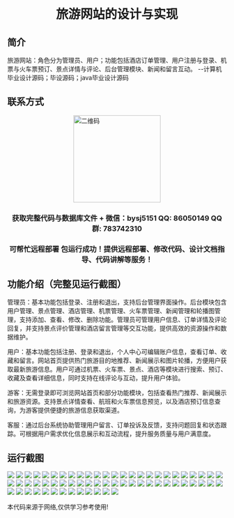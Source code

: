 <p><h1 align="center">旅游网站的设计与实现</h1></p>

## 简介
旅游网站：角色分为管理员、用户；功能包括酒店订单管理、用户注册与登录、机票与火车票预订、景点详情与评论、后台管理模块、新闻和留言互动。    --计算机毕业设计源码；毕设源码；java毕业设计源码


## 联系方式
<img src="https://bs-1329754181.cos.ap-shanghai.myqcloud.com/wx.jpg" alt="二维码" style="display: block; margin: 0 auto;" width="200px">
<p><h3 align="center">获取完整代码与数据库文件 + 微信：bysj5151 QQ: 86050149 QQ群: 783742310</h3></p>
<p><h3 align="center">可帮忙远程部署 包运行成功！提供远程部署、修改代码、设计文档指导、代码讲解等服务！</h3></p>

## 功能介绍（完整见运行截图）
管理员：基本功能包括登录、注册和退出，支持后台管理界面操作。后台模块包含用户管理、景点管理、酒店管理、机票管理、火车票管理、新闻管理和轮播图管理，支持添加、查看、修改、删除功能。管理员可管理用户信息、订单详情及评论回复，并支持景点评价管理和酒店留言管理等交互功能，提供高效的资源操作和数据维护。

用户：基本功能包括注册、登录和退出，个人中心可编辑账户信息，查看订单、收藏和留言。网站首页提供热门旅游目的地推荐、新闻展示和图片轮播，方便用户获取最新旅游信息。用户可通过机票、火车票、景点、酒店等模块进行搜索、预订、收藏及查看详细信息，同时支持在线评论与互动，提升用户体验。

游客：无需登录即可浏览网站首页和部分功能模块，包括查看热门推荐、新闻展示和旅游资源。支持景点详情查看、航班和火车票信息预览，以及酒店预订信息查询，为游客提供便捷的旅游信息获取渠道。

客服：通过后台系统协助管理用户留言、订单投诉及反馈，支持问题回复和状态跟踪。可根据用户需求优化信息展示和互动流程，提升服务质量与用户满意度。


## 运行截图
![](https://bs-1329754181.cos.ap-shanghai.myqcloud.com/ssm/TravelWebsite/img/001.jpg)
![](https://bs-1329754181.cos.ap-shanghai.myqcloud.com/ssm/TravelWebsite/img/002.jpg)
![](https://bs-1329754181.cos.ap-shanghai.myqcloud.com/ssm/TravelWebsite/img/003.jpg)
![](https://bs-1329754181.cos.ap-shanghai.myqcloud.com/ssm/TravelWebsite/img/004.jpg)
![](https://bs-1329754181.cos.ap-shanghai.myqcloud.com/ssm/TravelWebsite/img/005.jpg)
![](https://bs-1329754181.cos.ap-shanghai.myqcloud.com/ssm/TravelWebsite/img/006.jpg)
![](https://bs-1329754181.cos.ap-shanghai.myqcloud.com/ssm/TravelWebsite/img/007.jpg)
![](https://bs-1329754181.cos.ap-shanghai.myqcloud.com/ssm/TravelWebsite/img/008.jpg)
![](https://bs-1329754181.cos.ap-shanghai.myqcloud.com/ssm/TravelWebsite/img/009.jpg)
![](https://bs-1329754181.cos.ap-shanghai.myqcloud.com/ssm/TravelWebsite/img/010.jpg)
![](https://bs-1329754181.cos.ap-shanghai.myqcloud.com/ssm/TravelWebsite/img/011.jpg)
![](https://bs-1329754181.cos.ap-shanghai.myqcloud.com/ssm/TravelWebsite/img/012.jpg)
![](https://bs-1329754181.cos.ap-shanghai.myqcloud.com/ssm/TravelWebsite/img/013.jpg)
![](https://bs-1329754181.cos.ap-shanghai.myqcloud.com/ssm/TravelWebsite/img/014.jpg)
![](https://bs-1329754181.cos.ap-shanghai.myqcloud.com/ssm/TravelWebsite/img/015.jpg)
![](https://bs-1329754181.cos.ap-shanghai.myqcloud.com/ssm/TravelWebsite/img/016.jpg)
![](https://bs-1329754181.cos.ap-shanghai.myqcloud.com/ssm/TravelWebsite/img/017.jpg)
![](https://bs-1329754181.cos.ap-shanghai.myqcloud.com/ssm/TravelWebsite/img/018.jpg)
![](https://bs-1329754181.cos.ap-shanghai.myqcloud.com/ssm/TravelWebsite/img/019.jpg)
![](https://bs-1329754181.cos.ap-shanghai.myqcloud.com/ssm/TravelWebsite/img/020.jpg)
![](https://bs-1329754181.cos.ap-shanghai.myqcloud.com/ssm/TravelWebsite/img/021.jpg)
![](https://bs-1329754181.cos.ap-shanghai.myqcloud.com/ssm/TravelWebsite/img/022.jpg)
![](https://bs-1329754181.cos.ap-shanghai.myqcloud.com/ssm/TravelWebsite/img/023.jpg)
![](https://bs-1329754181.cos.ap-shanghai.myqcloud.com/ssm/TravelWebsite/img/024.jpg)
![](https://bs-1329754181.cos.ap-shanghai.myqcloud.com/ssm/TravelWebsite/img/025.jpg)
![](https://bs-1329754181.cos.ap-shanghai.myqcloud.com/ssm/TravelWebsite/img/026.jpg)
![](https://bs-1329754181.cos.ap-shanghai.myqcloud.com/ssm/TravelWebsite/img/027.jpg)
![](https://bs-1329754181.cos.ap-shanghai.myqcloud.com/ssm/TravelWebsite/img/028.jpg)
![](https://bs-1329754181.cos.ap-shanghai.myqcloud.com/ssm/TravelWebsite/img/029.jpg)
![](https://bs-1329754181.cos.ap-shanghai.myqcloud.com/ssm/TravelWebsite/img/030.jpg)
![](https://bs-1329754181.cos.ap-shanghai.myqcloud.com/ssm/TravelWebsite/img/031.jpg)
![](https://bs-1329754181.cos.ap-shanghai.myqcloud.com/ssm/TravelWebsite/img/032.jpg)
![](https://bs-1329754181.cos.ap-shanghai.myqcloud.com/ssm/TravelWebsite/img/033.jpg)
![](https://bs-1329754181.cos.ap-shanghai.myqcloud.com/ssm/TravelWebsite/img/034.jpg)
![](https://bs-1329754181.cos.ap-shanghai.myqcloud.com/ssm/TravelWebsite/img/035.jpg)
![](https://bs-1329754181.cos.ap-shanghai.myqcloud.com/ssm/TravelWebsite/img/036.jpg)
![](https://bs-1329754181.cos.ap-shanghai.myqcloud.com/ssm/TravelWebsite/img/037.jpg)
![](https://bs-1329754181.cos.ap-shanghai.myqcloud.com/ssm/TravelWebsite/img/038.jpg)
![](https://bs-1329754181.cos.ap-shanghai.myqcloud.com/ssm/TravelWebsite/img/039.jpg)
![](https://bs-1329754181.cos.ap-shanghai.myqcloud.com/ssm/TravelWebsite/img/040.jpg)
![](https://bs-1329754181.cos.ap-shanghai.myqcloud.com/ssm/TravelWebsite/img/041.jpg)
![](https://bs-1329754181.cos.ap-shanghai.myqcloud.com/ssm/TravelWebsite/img/042.jpg)
![](https://bs-1329754181.cos.ap-shanghai.myqcloud.com/ssm/TravelWebsite/img/043.jpg)
![](https://bs-1329754181.cos.ap-shanghai.myqcloud.com/ssm/TravelWebsite/img/044.jpg)
![](https://bs-1329754181.cos.ap-shanghai.myqcloud.com/ssm/TravelWebsite/img/045.jpg)
![](https://bs-1329754181.cos.ap-shanghai.myqcloud.com/ssm/TravelWebsite/img/046.jpg)
![](https://bs-1329754181.cos.ap-shanghai.myqcloud.com/ssm/TravelWebsite/img/047.jpg)
![](https://bs-1329754181.cos.ap-shanghai.myqcloud.com/ssm/TravelWebsite/img/048.jpg)
![](https://bs-1329754181.cos.ap-shanghai.myqcloud.com/ssm/TravelWebsite/img/049.jpg)
![](https://bs-1329754181.cos.ap-shanghai.myqcloud.com/ssm/TravelWebsite/img/050.jpg)
![](https://bs-1329754181.cos.ap-shanghai.myqcloud.com/ssm/TravelWebsite/img/051.jpg)
![](https://bs-1329754181.cos.ap-shanghai.myqcloud.com/ssm/TravelWebsite/img/052.jpg)
![](https://bs-1329754181.cos.ap-shanghai.myqcloud.com/ssm/TravelWebsite/img/053.jpg)
![](https://bs-1329754181.cos.ap-shanghai.myqcloud.com/ssm/TravelWebsite/img/054.jpg)
![](https://bs-1329754181.cos.ap-shanghai.myqcloud.com/ssm/TravelWebsite/img/055.jpg)
![](https://bs-1329754181.cos.ap-shanghai.myqcloud.com/ssm/TravelWebsite/img/056.jpg)
![](https://bs-1329754181.cos.ap-shanghai.myqcloud.com/ssm/TravelWebsite/img/057.jpg)
![](https://bs-1329754181.cos.ap-shanghai.myqcloud.com/ssm/TravelWebsite/img/058.jpg)
![](https://bs-1329754181.cos.ap-shanghai.myqcloud.com/ssm/TravelWebsite/img/059.jpg)
![](https://bs-1329754181.cos.ap-shanghai.myqcloud.com/ssm/TravelWebsite/img/060.jpg)
![](https://bs-1329754181.cos.ap-shanghai.myqcloud.com/ssm/TravelWebsite/img/061.jpg)
![](https://bs-1329754181.cos.ap-shanghai.myqcloud.com/ssm/TravelWebsite/img/062.jpg)
![](https://bs-1329754181.cos.ap-shanghai.myqcloud.com/ssm/TravelWebsite/img/063.jpg)

<p>本代码来源于网络,仅供学习参考使用!</p>
